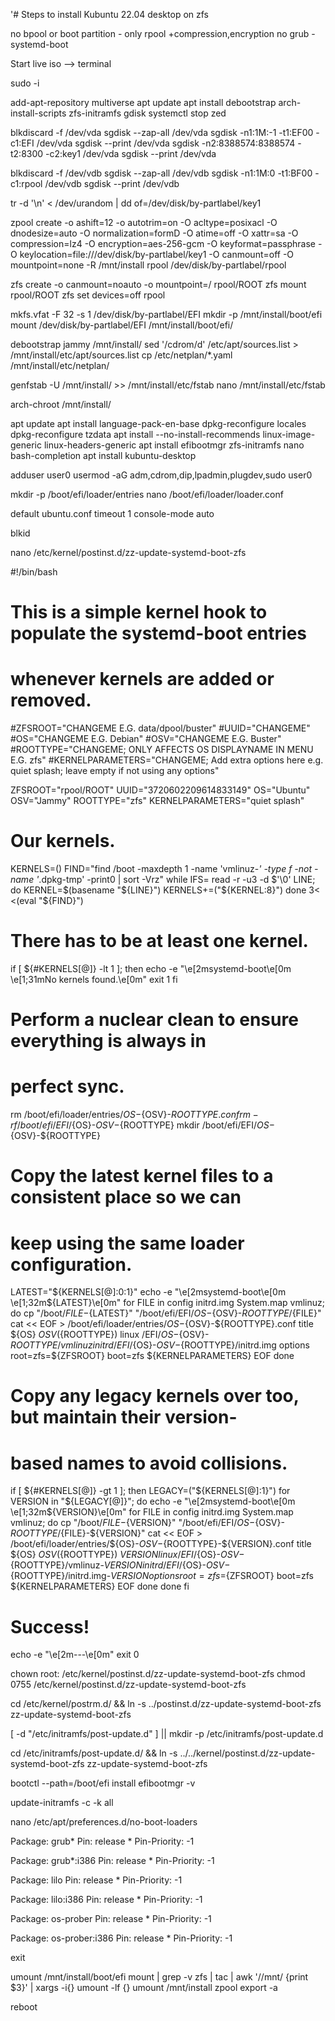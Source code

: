 '# Steps to install Kubuntu 22.04 desktop on zfs

no bpool or boot partition - only rpool +compression,encryption
no grub - systemd-boot

Start live iso --> terminal

sudo -i

add-apt-repository multiverse
apt update
apt install debootstrap arch-install-scripts zfs-initramfs gdisk
systemctl stop zed

blkdiscard -f /dev/vda
sgdisk --zap-all /dev/vda
sgdisk -n1:1M:-1 -t1:EF00 -c1:EFI /dev/vda
sgdisk --print /dev/vda
sgdisk -n2:8388574:8388574 -t2:8300 -c2:key1 /dev/vda
sgdisk --print /dev/vda

blkdiscard -f /dev/vdb
sgdisk --zap-all /dev/vdb
sgdisk -n1:1M:0 -t1:BF00 -c1:rpool /dev/vdb
sgdisk --print /dev/vdb

tr -d '\n' < /dev/urandom | dd of=/dev/disk/by-partlabel/key1

zpool create -o ashift=12 -o autotrim=on -O acltype=posixacl -O dnodesize=auto -O normalization=formD -O atime=off -O xattr=sa -O compression=lz4 -O encryption=aes-256-gcm -O keyformat=passphrase -O keylocation=file:///dev/disk/by-partlabel/key1 -O canmount=off -O mountpoint=none -R /mnt/install rpool /dev/disk/by-partlabel/rpool

zfs create -o canmount=noauto -o mountpoint=/ rpool/ROOT
zfs mount rpool/ROOT
zfs set devices=off rpool

mkfs.vfat -F 32 -s 1 /dev/disk/by-partlabel/EFI
mkdir -p /mnt/install/boot/efi
mount /dev/disk/by-partlabel/EFI /mnt/install/boot/efi/

debootstrap jammy /mnt/install/
sed '/cdrom/d' /etc/apt/sources.list > /mnt/install/etc/apt/sources.list
cp /etc/netplan/*.yaml /mnt/install/etc/netplan/

genfstab -U /mnt/install/ >> /mnt/install/etc/fstab
nano /mnt/install/etc/fstab

arch-chroot /mnt/install/

apt update
apt install language-pack-en-base
dpkg-reconfigure locales
dpkg-reconfigure tzdata
apt install --no-install-recommends linux-image-generic linux-headers-generic
apt install efibootmgr zfs-initramfs nano bash-completion
apt install kubuntu-desktop

adduser user0
usermod -aG adm,cdrom,dip,lpadmin,plugdev,sudo user0

mkdir -p /boot/efi/loader/entries
nano /boot/efi/loader/loader.conf

default ubuntu.conf
timeout 1
console-mode auto

blkid

nano /etc/kernel/postinst.d/zz-update-systemd-boot-zfs

#!/bin/bash
# This is a simple kernel hook to populate the systemd-boot entries
# whenever kernels are added or removed.

#ZFSROOT="CHANGEME E.G. data/dpool/buster"
#UUID="CHANGEME"
#OS="CHANGEME E.G. Debian"
#OSV="CHANGEME E.G. Buster"
#ROOTTYPE="CHANGEME; ONLY AFFECTS OS DISPLAYNAME IN MENU E.G. zfs"
#KERNELPARAMETERS="CHANGEME; Add extra options here e.g. quiet splash; leave empty if not using any options"

ZFSROOT="rpool/ROOT"
UUID="3720602209614833149"
OS="Ubuntu"
OSV="Jammy"
ROOTTYPE="zfs"
KERNELPARAMETERS="quiet splash"

# Our kernels.
KERNELS=()
FIND="find /boot -maxdepth 1 -name 'vmlinuz-*' -type f -not -name '*.dpkg-tmp' -print0 | sort -Vrz"
while IFS= read -r -u3 -d $'\0' LINE; do
	KERNEL=$(basename "${LINE}")
	KERNELS+=("${KERNEL:8}")
done 3< <(eval "${FIND}")

# There has to be at least one kernel.
if [ ${#KERNELS[@]} -lt 1 ]; then
	echo -e "\e[2msystemd-boot\e[0m \e[1;31mNo kernels found.\e[0m"
	exit 1
fi

# Perform a nuclear clean to ensure everything is always in
# perfect sync.
rm /boot/efi/loader/entries/${OS}-${OSV}-${ROOTTYPE}.conf
rm -rf /boot/efi/EFI/${OS}-${OSV}-${ROOTTYPE}
mkdir /boot/efi/EFI/${OS}-${OSV}-${ROOTTYPE}

# Copy the latest kernel files to a consistent place so we can
# keep using the same loader configuration.
LATEST="${KERNELS[@]:0:1}"
echo -e "\e[2msystemd-boot\e[0m \e[1;32m${LATEST}\e[0m"
for FILE in config initrd.img System.map vmlinuz; do
    cp "/boot/${FILE}-${LATEST}" "/boot/efi/EFI/${OS}-${OSV}-${ROOTTYPE}/${FILE}"
    cat << EOF > /boot/efi/loader/entries/${OS}-${OSV}-${ROOTTYPE}.conf
title   ${OS} ${OSV} (${ROOTTYPE})
linux   /EFI/${OS}-${OSV}-${ROOTTYPE}/vmlinuz
initrd  /EFI/${OS}-${OSV}-${ROOTTYPE}/initrd.img
options root=zfs=${ZFSROOT} boot=zfs ${KERNELPARAMETERS}
EOF
done

# Copy any legacy kernels over too, but maintain their version-
# based names to avoid collisions.
if [ ${#KERNELS[@]} -gt 1 ]; then
	LEGACY=("${KERNELS[@]:1}")
	for VERSION in "${LEGACY[@]}"; do
	    echo -e "\e[2msystemd-boot\e[0m \e[1;32m${VERSION}\e[0m"
	    for FILE in config initrd.img System.map vmlinuz; do
	        cp "/boot/${FILE}-${VERSION}" "/boot/efi/EFI/${OS}-${OSV}-${ROOTTYPE}/${FILE}-${VERSION}"
	        cat << EOF > /boot/efi/loader/entries/${OS}-${OSV}-${ROOTTYPE}-${VERSION}.conf
title   ${OS} ${OSV} (${ROOTTYPE}) ${VERSION}
linux   /EFI/${OS}-${OSV}-${ROOTTYPE}/vmlinuz-${VERSION}
initrd  /EFI/${OS}-${OSV}-${ROOTTYPE}/initrd.img-${VERSION}
options root=zfs=${ZFSROOT} boot=zfs ${KERNELPARAMETERS}
EOF
	    done
	done
fi

# Success!
echo -e "\e[2m---\e[0m"
exit 0

chown root: /etc/kernel/postinst.d/zz-update-systemd-boot-zfs
chmod 0755 /etc/kernel/postinst.d/zz-update-systemd-boot-zfs

cd /etc/kernel/postrm.d/ && ln -s ../postinst.d/zz-update-systemd-boot-zfs zz-update-systemd-boot-zfs

[ -d "/etc/initramfs/post-update.d" ] || mkdir -p /etc/initramfs/post-update.d

cd /etc/initramfs/post-update.d/ && ln -s ../../kernel/postinst.d/zz-update-systemd-boot-zfs zz-update-systemd-boot-zfs

bootctl --path=/boot/efi install
efibootmgr -v

update-initramfs -c -k all

nano /etc/apt/preferences.d/no-boot-loaders

Package: grub*
Pin: release *
Pin-Priority: -1

Package: grub*:i386
Pin: release *
Pin-Priority: -1

Package: lilo
Pin: release *
Pin-Priority: -1

Package: lilo:i386
Pin: release *
Pin-Priority: -1

Package: os-prober
Pin: release *
Pin-Priority: -1

Package: os-prober:i386
Pin: release *
Pin-Priority: -1

exit

umount /mnt/install/boot/efi
mount | grep -v zfs | tac | awk '/\/mnt/ {print $3}' | xargs -i{} umount -lf {}
umount /mnt/install
zpool export -a

reboot
